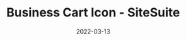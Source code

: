 ---
title: "Business Cart Icon - SiteSuite"
description: "Created In Adobe Illustrator"
category: "Icons"
date: "2022-03-13"
bannerImage: "https://res.cloudinary.com/dqkwveihk/image/upload/v1650732686/type_icon_potfolio_852fe06a2c.svg"
tags:
    - example
---